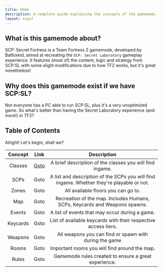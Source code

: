 ```yaml
---
title: Home
description: A complete guide explaining the concepts of the gamemode.
layout: scpsf
---
```


## What is this gamemode about?

SCP: Secret Fortress is a Team Fortress 2 gamemode, developed by Batfoxkid, aimed at recreating the `SCP: Secret Laboratory` gameplay experience. It features (most of) the content, logic and strategy from SCP:SL with some slight modifications due to how TF2 works, but it's great nonetheless!

## Why does this gamemode exist if we have SCP:SL?

Not everyone has a PC able to run SCP:SL, plus it's a very unoptimized game. So what's better than having the Secret Laboratory experience (and more!) in TF2?

## Table of Contents

Alright! Let's begin, shall we?

| Concept  | Link                | Description                                                                               |
|:--------:|:-------------------:|:-----------------------------------------------------------------------------------------:|
| Classes  | [Goto](/classes)    | A brief description of the classes you will find ingame.                                  |
| SCPs     | Goto                | A list and description of the SCPs you will find ingame. Whether they're playable or not. |
| Zones    | Goto                | All available floors you can go to.                                                       |
| Map      | Goto                | Recreation of the map. Includes Humans, SCPs, Keycards and Weapons spawns.                |
| Events   | Goto                | A list of events that may occur during a game.                                            |
| Keycards | Goto                | List of available keycards with their respective access tiers.                            |
| Weapons  | Goto                | All weapons you can find or spawn with during the game                                    |
| Rooms    | Goto                | Important rooms you will find around the map.                                             |
| Rules    | Goto                | Gamemode rules created to ensure a great experience.                                      |